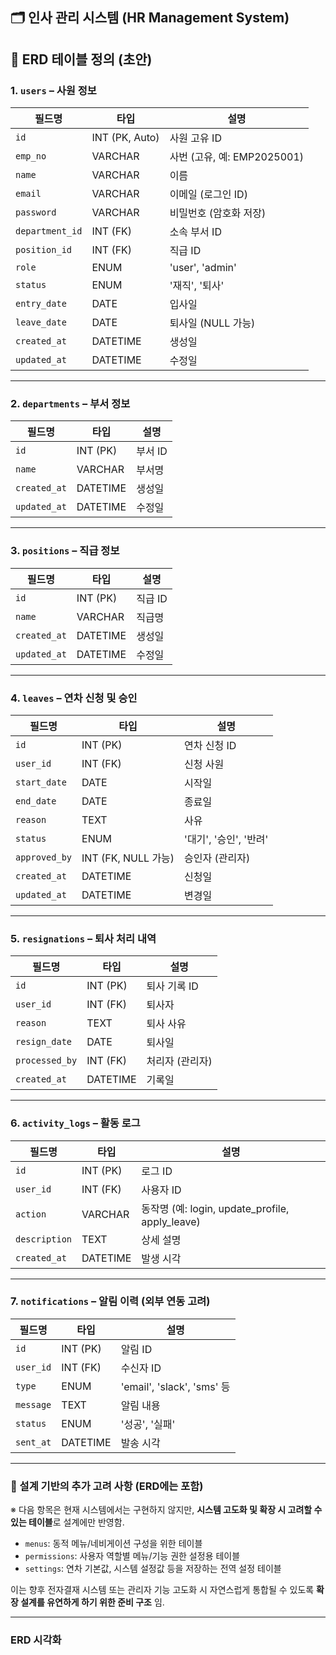 ## 🗂️ 인사 관리 시스템 (HR Management System)

## 📐 ERD 테이블 정의 (초안)

### 1. `users` – 사원 정보
| 필드명 | 타입 | 설명 |
|--------|------|------|
| `id` | INT (PK, Auto) | 사원 고유 ID |
| `emp_no` | VARCHAR | 사번 (고유, 예: EMP2025001) |
| `name` | VARCHAR | 이름 |
| `email` | VARCHAR | 이메일 (로그인 ID) |
| `password` | VARCHAR | 비밀번호 (암호화 저장) |
| `department_id` | INT (FK) | 소속 부서 ID |
| `position_id` | INT (FK) | 직급 ID |
| `role` | ENUM | 'user', 'admin' |
| `status` | ENUM | '재직', '퇴사' |
| `entry_date` | DATE | 입사일 |
| `leave_date` | DATE | 퇴사일 (NULL 가능) |
| `created_at` | DATETIME | 생성일 |
| `updated_at` | DATETIME | 수정일 |

---

### 2. `departments` – 부서 정보
| 필드명 | 타입 | 설명 |
|--------|------|------|
| `id` | INT (PK) | 부서 ID |
| `name` | VARCHAR | 부서명 |
| `created_at` | DATETIME | 생성일 |
| `updated_at` | DATETIME | 수정일 |

---

### 3. `positions` – 직급 정보
| 필드명 | 타입 | 설명 |
|--------|------|------|
| `id` | INT (PK) | 직급 ID |
| `name` | VARCHAR | 직급명 |
| `created_at` | DATETIME | 생성일 |
| `updated_at` | DATETIME | 수정일 |

---

### 4. `leaves` – 연차 신청 및 승인
| 필드명 | 타입 | 설명 |
|--------|------|------|
| `id` | INT (PK) | 연차 신청 ID |
| `user_id` | INT (FK) | 신청 사원 |
| `start_date` | DATE | 시작일 |
| `end_date` | DATE | 종료일 |
| `reason` | TEXT | 사유 |
| `status` | ENUM | '대기', '승인', '반려' |
| `approved_by` | INT (FK, NULL 가능) | 승인자 (관리자) |
| `created_at` | DATETIME | 신청일 |
| `updated_at` | DATETIME | 변경일 |

---

### 5. `resignations` – 퇴사 처리 내역
| 필드명 | 타입 | 설명 |
|--------|------|------|
| `id` | INT (PK) | 퇴사 기록 ID |
| `user_id` | INT (FK) | 퇴사자 |
| `reason` | TEXT | 퇴사 사유 |
| `resign_date` | DATE | 퇴사일 |
| `processed_by` | INT (FK) | 처리자 (관리자) |
| `created_at` | DATETIME | 기록일 |

---

### 6. `activity_logs` – 활동 로그
| 필드명 | 타입 | 설명 |
|--------|------|------|
| `id` | INT (PK) | 로그 ID |
| `user_id` | INT (FK) | 사용자 ID |
| `action` | VARCHAR | 동작명 (예: login, update_profile, apply_leave) |
| `description` | TEXT | 상세 설명 |
| `created_at` | DATETIME | 발생 시각 |

---

### 7. `notifications` – 알림 이력 (외부 연동 고려)
| 필드명 | 타입 | 설명 |
|--------|------|------|
| `id` | INT (PK) | 알림 ID |
| `user_id` | INT (FK) | 수신자 ID |
| `type` | ENUM | 'email', 'slack', 'sms' 등 |
| `message` | TEXT | 알림 내용 |
| `status` | ENUM | '성공', '실패' |
| `sent_at` | DATETIME | 발송 시각 |

---

### 📌 설계 기반의 추가 고려 사항 (ERD에는 포함)
※ 다음 항목은 현재 시스템에서는 구현하지 않지만, **시스템 고도화 및 확장 시 고려할 수 있는 테이블**로 설계에만 반영함.

- `menus`: 동적 메뉴/네비게이션 구성을 위한 테이블
- `permissions`: 사용자 역할별 메뉴/기능 권한 설정용 테이블
- `settings`: 연차 기본값, 시스템 설정값 등을 저장하는 전역 설정 테이블

이는 향후 전자결재 시스템 또는 관리자 기능 고도화 시 자연스럽게 통합될 수 있도록 **확장 설계를 유연하게 하기 위한 준비 구조** 임.

---
### ERD 시각화

